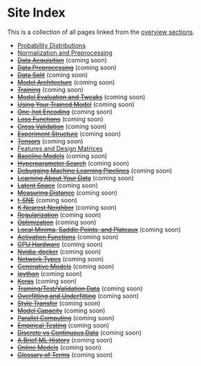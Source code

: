 # Site Index

This is a collection of all pages linked from the [overview sections](index.html).

- [Probability Distributions](probability-distributions.html)
- [Normalization and Preprocessing](normalization-and-preprocessing.html)
- ~~[Data Acquisition](data-acquisition.html)~~ (coming soon)
- ~~[Data Preprocessing](data-preprocessing.html)~~ (coming soon)
- ~~[Data Split](data-split.html)~~ (coming soon)
- ~~[Model Architecture](model-architecture.html)~~ (coming soon)
- ~~[Training](training.html)~~ (coming soon)
- ~~[Model Evaluation and Tweaks](model-evaluation-and-tweaks.html)~~ (coming soon)
- ~~[Using Your Trained Model](using-your-trained-model.html)~~ (coming soon)
- ~~[One-hot Encoding](one-hot-encoding.html)~~ (coming soon)
- ~~[Loss Functions](loss-functions.html)~~ (coming soon)
- ~~[Cross Validation](cross-validation.html)~~ (coming soon)
- ~~[Experiment Structure](experiment-structure.html)~~ (coming soon)
- ~~[Tensors](tensors.html)~~ (coming soon)
- [Features and Design Matrices](features-and-design-matrices.html)
- ~~[Baseline Models](baseline-models.html)~~ (coming soon)
- ~~[Hyperparameter Search](hyperparameter-search.html)~~ (coming soon)
- ~~[Debugging Machine Learning Pipelines](debugging-ml-pipelines.html)~~ (coming soon)
- ~~[Learning About Your Data](learning-about-your-data.html)~~ (coming soon)
- ~~[Latent Space](latent-space.html)~~ (coming soon)
- ~~[Measuring Distance](measuring-distance.html)~~ (coming soon)
- ~~[t-SNE](t-sne.html)~~ (coming soon)
- ~~[K Nearest Neighbor](knn.html)~~ (coming soon)
- ~~[Regularization](regularization.html)~~ (coming soon)
- ~~[Optimization](optimization.html)~~ (coming soon)
- ~~[Local Minima, Saddle Points, and Plateaux](local-minima-saddle-points-and-plateaux.html)~~ (coming soon)
- ~~[Activation Functions](activation-functions.html)~~ (coming soon)
- ~~[GPU Hardware](gpu-hardware.html)~~ (coming soon)
- ~~[Nvidia-docker](nvidia-docker.html)~~ (coming soon)
- ~~[Network Types](network-types.html)~~ (coming soon)
- ~~[Generative Models](generative-models.html)~~ (coming soon)
- ~~[Ipython](ipython.html)~~ (coming soon)
- ~~[Keras](keras.html)~~ (coming soon)
- ~~[Training/Test/Validation Data](training-test-validation-data.html)~~ (coming soon)
- ~~[Overfitting and Underfitting](overfitting-and-underfitting.html)~~ (coming soon)
- ~~[Style Transfer](style-transfer.html)~~ (coming soon)
- ~~[Model Capacity](model-capacity.html)~~ (coming soon)
- ~~[Parallel Computing](parallel-computing.html)~~ (coming soon)
- ~~[Empirical Testing](empirical-testing.html)~~ (coming soon)
- ~~[Discrete vs Continuous Data](discrete-vs-continuous-data.html)~~ (coming soon)
- ~~[A Brief ML History](a-brief-ml-history.html)~~ (coming soon)
- ~~[Online Models](online-models.html)~~ (coming soon)
- ~~[Glossary of Terms](glossary-of-terms.html)~~ (coming soon)
